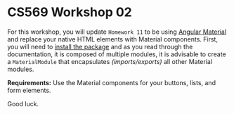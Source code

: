 # CS569 Workshop 02
For this workshop, you will update `Homework 11` to be using [Angular Material](https://material.angular.io/) and replace your native HTML elements with Material components. First, you will need to [install the package](https://material.angular.io/guide/getting-started) and as you read through the documentation, it is composed of multiple modules, it is advisable to create a `MaterialModule` that encapsulates *(imports/exports)* all other Material modules.  
  
**Requirements:** Use the Material components for your buttons, lists, and form elements.  
  
Good luck.

